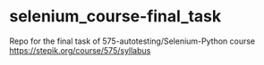 # selenium_course-final_task

Repo for the final task of 575-autotesting/Selenium-Python course
https://stepik.org/course/575/syllabus